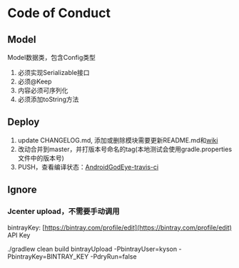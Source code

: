 # Code of Conduct

## Model

Model数据类，包含Config类型

1. 必须实现Serializable接口
2. 必须@Keep
3. 内容必须可序列化
4. 必须添加toString方法

## Deploy

1. update CHANGELOG.md, 添加或删除模块需要更新README.md和[wiki](https://github.com/Kyson/AndroidGodEye/wiki)
2. 改动合并到master，并打版本号命名的tag(本地测试会使用gradle.properties文件中的版本号)
3. PUSH，查看编译状态：[AndroidGodEye-travis-ci](https://travis-ci.org/Kyson/AndroidGodEye/builds)

## Ignore

### Jcenter upload，不需要手动调用

bintrayKey: [https://bintray.com/profile/edit](https://bintray.com/profile/edit) API Key

./gradlew clean build bintrayUpload -PbintrayUser=kyson -PbintrayKey=BINTRAY_KEY -PdryRun=false
